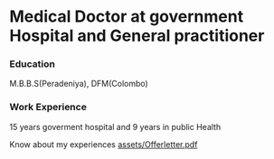 # Medical Doctor at government Hospital and General practitioner

### Education
M.B.B.S(Peradeniya), DFM(Colombo)
### Work Experience
15 years goverment hospital and 9 years in public Health

Know about my experiences [assets/Offerletter.pdf](assets/Offerletter.pdf)
